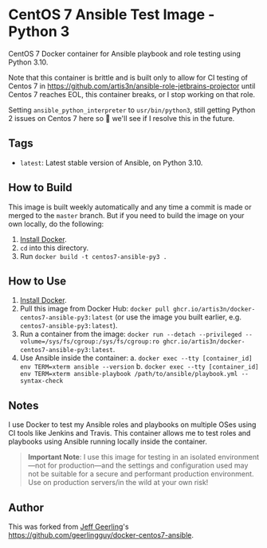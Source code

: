 # CentOS 7 Ansible Test Image - Python 3

CentOS 7 Docker container for Ansible playbook and role testing using Python 3.10.

Note that this container is brittle and is built only to allow for CI testing of Centos 7 in https://github.com/artis3n/ansible-role-jetbrains-projector until Centos 7 reaches EOL, this container breaks, or I stop working on that role.

Setting `ansible_python_interpreter` to `usr/bin/python3`, still getting Python 2 issues on Centos 7 here so :shrug: we'll see if I resolve this in the future.

## Tags

  - `latest`: Latest stable version of Ansible, on Python 3.10.

## How to Build

This image is built weekly automatically and any time a commit is made or merged to the `master` branch. But if you need to build the image on your own locally, do the following:

  1. [Install Docker](https://docs.docker.com/engine/installation/).
  2. `cd` into this directory.
  3. Run `docker build -t centos7-ansible-py3 .`

## How to Use

  1. [Install Docker](https://docs.docker.com/engine/installation/).
  2. Pull this image from Docker Hub: `docker pull ghcr.io/artis3n/docker-centos7-ansible-py3:latest` (or use the image you built earlier, e.g. `centos7-ansible-py3:latest`).
  3. Run a container from the image: `docker run --detach --privileged --volume=/sys/fs/cgroup:/sys/fs/cgroup:ro ghcr.io/artis3n/docker-centos7-ansible-py3:latest`.
  4. Use Ansible inside the container:
    a. `docker exec --tty [container_id] env TERM=xterm ansible --version`
    b. `docker exec --tty [container_id] env TERM=xterm ansible-playbook /path/to/ansible/playbook.yml --syntax-check`

## Notes

I use Docker to test my Ansible roles and playbooks on multiple OSes using CI tools like Jenkins and Travis. This container allows me to test roles and playbooks using Ansible running locally inside the container.

> **Important Note**: I use this image for testing in an isolated environment—not for production—and the settings and configuration used may not be suitable for a secure and performant production environment. Use on production servers/in the wild at your own risk!

## Author

This was forked from [Jeff Geerling](https://www.jeffgeerling.com/)'s <https://github.com/geerlingguy/docker-centos7-ansible>.
